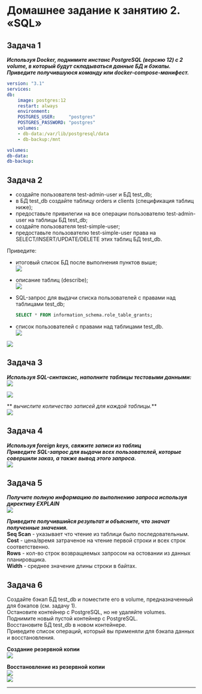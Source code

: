 # Домашнее задание к занятию 2. «SQL»

## Задача 1

**<em>Используя Docker, поднимите инстанс PostgreSQL (версию 12) c 2 volume, 
в который будут складываться данные БД и бэкапы. Приведите получившуюся команду или docker-compose-манифест.</em>**
``` yaml
version: "3.1"
services:
db:
    image: postgres:12
    restart: always
    environment:
    POSTGRES_USER:     "postgres"
    POSTGRES_PASSWORD: "postgres"
    volumes:
    - db-data:/var/lib/postgresql/data
    - db-backup:/mnt

volumes:
db-data:
db-backup:
```


## Задача 2

- создайте пользователя test-admin-user и БД test_db;
- в БД test_db создайте таблицу orders и clients (спeцификация таблиц ниже);
- предоставьте привилегии на все операции пользователю test-admin-user на таблицы БД test_db;
- создайте пользователя test-simple-user;
- предоставьте пользователю test-simple-user права на SELECT/INSERT/UPDATE/DELETE этих таблиц БД test_db.

Приведите:

- итоговый список БД после выполнения пунктов выше;  
![](/06-db-02-sql/2_all_dbs.png)  

- описание таблиц (describe);  
![](/06-db-02-sql/2_table_describe.png)  

- SQL-запрос для выдачи списка пользователей с правами над таблицами test_db;  
    ``` sql
    SELECT * FROM information_schema.role_table_grants;
    ```

- список пользователей с правами над таблицами test_db.  
![](/06-db-02-sql/2_all_users.png)  

![](/06-db-02-sql/2_priv_memo.png)  

## Задача 3

**<em>Используя SQL-синтаксис, наполните таблицы тестовыми данными:</em>**  
![](/06-db-02-sql/3_insert_orders.png)  

![](/06-db-02-sql/3_insert_clients.png)  


** <em>вычислите количество записей для каждой таблицы.</em>**  
![](/06-db-02-sql/3_count.png)  


## Задача 4


**<em>Используя foreign keys, свяжите записи из таблиц</em>**  
**<em>Приведите SQL-запрос для выдачи всех пользователей, которые совершили заказ, а также вывод этого запроса.</em>**  
![](/06-db-02-sql/4_update_select.png)  

## Задача 5

**<em>Получите полную информацию по выполнению запроса используя директиву EXPLAIN</em>**  
![](/06-db-02-sql/5_explain.png)  

**<em>Приведите получившийся результат и объясните, что значат полученные значения.</em>**  
**Seq Scan** - указывает что чтение из таблици было последовательным.  
**Cost**  - цена/время затраченое на чтение первой строки и всех строк соответственно.  
**Rows**  - кол-во строк возвращяемых запросом на остовании из данных планировщика.  
**Width** - среднее значение длины строки в байтах. 


## Задача 6

Создайте бэкап БД test_db и поместите его в volume, предназначенный для бэкапов (см. задачу 1).  
Остановите контейнер с PostgreSQL, но не удаляйте volumes.  
Поднимите новый пустой контейнер с PostgreSQL.  
Восстановите БД test_db в новом контейнере.  
Приведите список операций, который вы применяли для бэкапа данных и восстановления.  

**Создание резервной копии**  
![](/06-db-02-sql/6_pg_dump.png)  

**Восстановление из резервной копии**  
![](/06-db-02-sql/6_psql_resrote01.png)  
![](/06-db-02-sql/6_psql_resrote02.png)  

---
